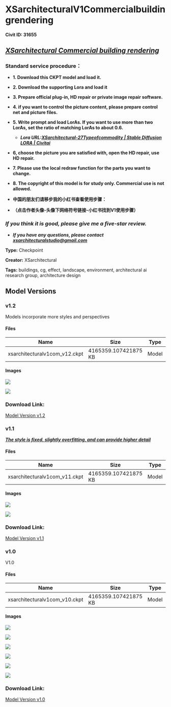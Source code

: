 # XSarchitecturalV1Commercialbuildingrendering

#### Civit ID: 31655

<h2><strong><em><u>XSarchitectural Commercial building rendering</u></em></strong></h2><h3>Standard service procedure：</h3><ul><li><p><strong>1. Download this CKPT model and load it.</strong></p></li><li><p><strong>2. Download the supporting Lora and load it</strong></p></li><li><p><strong>3. Prepare official plug-in, HD repair or private image repair software.</strong></p></li><li><p><strong>4. if you want to control the picture content, please prepare control net and picture files.</strong></p></li><li><p><strong>5. Write prompt and load LorAs. If you want to use more than two LorAs, set the ratio of matching LorAs to about 0.6.</strong></p><ul><li><p><strong><em>Lora URL:</em></strong><a target="_blank" rel="ugc" href="https://civitai.com/models/31667?modelVersionId=38109"><strong><em>XSarchitectural-27Typeofcommodity | Stable Diffusion LORA | Civitai</em></strong></a></p></li></ul></li><li><p><strong>6, choose the picture you are satisfied with, open the HD repair, use HD repair.</strong></p></li><li><p><strong>7. Please use the local redraw function for the parts you want to change.</strong></p></li><li><p><strong>8. The copyright of this model is for study only. Commercial use is not allowed.</strong></p><p></p></li><li><p><strong>中国的朋友们请移步我的小红书查看使用步骤：</strong></p></li><li><p><strong>（点击作者头像-头像下网络符号链接-小红书找到V1使用步骤）</strong></p><p></p></li></ul><h3><strong><em>If you think it is good, please give me a five-star review.</em></strong></h3><ul><li><p><strong><em>If you have any questions, please contact </em></strong><a target="_blank" rel="ugc" href="mailto:xsarchitecturalstudio@gmail.com"><strong><em>xsarchitecturalstudio@gmail.com</em></strong></a></p></li></ul>

**Type:** Checkpoint

**Creator:** XSarchitectural

**Tags:** buildings, cg, effect, landscape, environment, architectural ai research group, architecture design

## Model Versions

### v1.2

<p>Models incorporate more styles and perspectives</p>

#### Files

| Name | Size | Type | Format | Download Url | AutoV1 | AutoV2 | SHA256 | CRC32 | BLAKE3 |
| --- | --- | --- | --- | --- | --- | --- | --- | --- | --- |
| xsarchitecturalv1com_v12.ckpt | 4165359.107421875 KB | Model | PickleTensor | https://civitai.com/api/download/models/38193 | E02601F3 | C463F43A8C | C463F43A8C66E414D449973DB3D8296ED48F6A01B426FCC2DE2F20EA06E6B84B | A4ADCA33 | B901D7BC0CCCBB3904D72BB90ADB4B66268F147299183F5F728E41FA469C83D7 |

#### Images

<p><img src="https://image.civitai.com/xG1nkqKTMzGDvpLrqFT7WA/b78f1d56-4114-4be0-0415-fc5f0ea5d600/width=450/422419.jpeg" /></p>

<p><img src="https://image.civitai.com/xG1nkqKTMzGDvpLrqFT7WA/98a05f30-5483-45fd-e874-bf209aa74000/width=450/422430.jpeg" /></p>

### Download Link:

[Model Version v1.2](https://civitai.com/api/download/models/38193)

### v1.1

<p><strong><em><u>The style is fixed, slightly overfitting, and can provide higher detail</u></em></strong></p>

#### Files

| Name | Size | Type | Format | Download Url | AutoV1 | AutoV2 | SHA256 | CRC32 | BLAKE3 |
| --- | --- | --- | --- | --- | --- | --- | --- | --- | --- |
| xsarchitecturalv1com_v11.ckpt | 4165359.107421875 KB | Model | PickleTensor | https://civitai.com/api/download/models/38160 | E02601F3 | 54FE02269E | 54FE02269E21D38DCCD4474609CFBC5B9684EBE1AA6F137B3B3CE62A4ECDE728 | EF1DA64D | CF95128E50D12ADD9847BF28F86D5F5D00381FD5C5B8185D01147E6AC0905ED7 |

#### Images

<p><img src="https://image.civitai.com/xG1nkqKTMzGDvpLrqFT7WA/e39bcdf6-9bf0-4bd4-e19e-d3a0ef4e3400/width=450/421889.jpeg" /></p>

<p><img src="https://image.civitai.com/xG1nkqKTMzGDvpLrqFT7WA/1f2f4dcd-3917-4e9d-e68e-da2eccdb3d00/width=450/421888.jpeg" /></p>

### Download Link:

[Model Version v1.1](https://civitai.com/api/download/models/38160)

### v1.0

<p>V1.0</p>

#### Files

| Name | Size | Type | Format | Download Url | AutoV1 | AutoV2 | SHA256 | CRC32 | BLAKE3 |
| --- | --- | --- | --- | --- | --- | --- | --- | --- | --- |
| xsarchitecturalv1com_v10.ckpt | 4165359.107421875 KB | Model | PickleTensor | https://civitai.com/api/download/models/38088 | E02601F3 | 7C12B8807D | 7C12B8807DA407A8A6F78346CAD8853B31F2FF50AD6844889EBD25E57D751B39 | 9D41AF30 | 7C344028BDDC4A45790C3BD60DB741B86F61FEBAF37B14A23F7571AD4636F4ED |

#### Images

<p><img src="https://image.civitai.com/xG1nkqKTMzGDvpLrqFT7WA/d67e2778-d108-4e3c-ac2e-28649d37df00/width=450/421135.jpeg" /></p>

<p><img src="https://image.civitai.com/xG1nkqKTMzGDvpLrqFT7WA/87c8f052-e666-4450-926f-74ffe9d08900/width=450/421140.jpeg" /></p>

<p><img src="https://image.civitai.com/xG1nkqKTMzGDvpLrqFT7WA/cc602505-a16d-439b-1cab-625e2997bf00/width=450/421136.jpeg" /></p>

<p><img src="https://image.civitai.com/xG1nkqKTMzGDvpLrqFT7WA/d5753fbb-09b8-451a-963d-46ea93756600/width=450/421141.jpeg" /></p>

<p><img src="https://image.civitai.com/xG1nkqKTMzGDvpLrqFT7WA/3e25768c-2e5c-4ca3-c3f9-3d9de09dad00/width=450/421137.jpeg" /></p>

<p><img src="https://image.civitai.com/xG1nkqKTMzGDvpLrqFT7WA/35ac27ed-c161-4099-923d-f44550a30500/width=450/421139.jpeg" /></p>

### Download Link:

[Model Version v1.0](https://civitai.com/api/download/models/38088)

